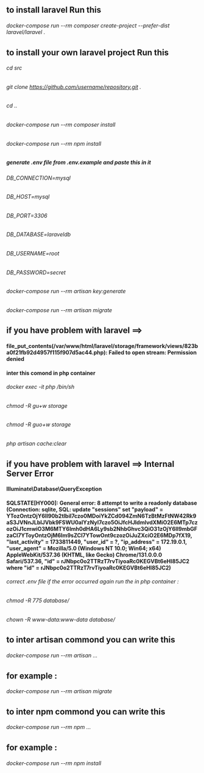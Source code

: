 ## to install laravel Run this
######  docker-compose run --rm composer create-project --prefer-dist laravel/laravel .
## to install your own laravel project Run this
######  cd src
######  git clone https://github.com/username/repository.git .
######  cd ..
######  docker-compose run --rm composer install
######  docker-compose run --rm npm install
#####  generate .env file from .env.example and paste this in it
###### DB_CONNECTION=mysql
###### DB_HOST=mysql
###### DB_PORT=3306
###### DB_DATABASE=laraveldb
###### DB_USERNAME=root
###### DB_PASSWORD=secret
######  docker-compose run --rm artisan key:generate
######  docker-compose run --rm artisan migrate

## if you have problem with laravel ==> 
#### file_put_contents(/var/www/html/laravel/storage/framework/views/823ba0f21fb92d4957f115f907d5ac44.php): Failed to open stream: Permission denied
#### inter this comond in php container 
###### docker exec -it php /bin/sh
###### chmod -R gu+w storage
###### chmod -R guo+w storage
###### php artisan cache:clear
## if you have problem with laravel ==> Internal Server Error
#### Illuminate\Database\QueryException
#### SQLSTATE[HY000]: General error: 8 attempt to write a readonly database (Connection: sqlite, SQL: update "sessions" set "payload" = YTozOntzOjY6Il90b2tlbiI7czo0MDoiYkZCd094ZmN6TzBtMzFtNW42Rk9aS3JVNnJLblJVbk9FSWU0alYzNyI7czo5OiJfcHJldmlvdXMiO2E6MTp7czozOiJ1cmwiO3M6MTY6Imh0dHA6Ly9sb2NhbGhvc3QiO31zOjY6Il9mbGFzaCI7YToyOntzOjM6Im9sZCI7YTowOnt9czozOiJuZXciO2E6MDp7fX19, "last_activity" = 1733811449, "user_id" = ?, "ip_address" = 172.19.0.1, "user_agent" = Mozilla/5.0 (Windows NT 10.0; Win64; x64) AppleWebKit/537.36 (KHTML, like Gecko) Chrome/131.0.0.0 Safari/537.36, "id" = rJNbpc0o2TTRzT7rvTiyoaRc0KEGVBt6eHI85JC2 where "id" = rJNbpc0o2TTRzT7rvTiyoaRc0KEGVBt6eHI85JC2)
###### correct .env file if the error occurred again run the in php container : 
###### chmod -R 775 database/
###### chown -R www-data:www-data database/

## to inter artisan commond you can write this
###### docker-compose run --rm artisan ...
## for example : 
###### docker-compose run --rm artisan migrate

## to inter npm commond you can write this
###### docker-compose run --rm npm ...
## for example : 
###### docker-compose run --rm npm install
